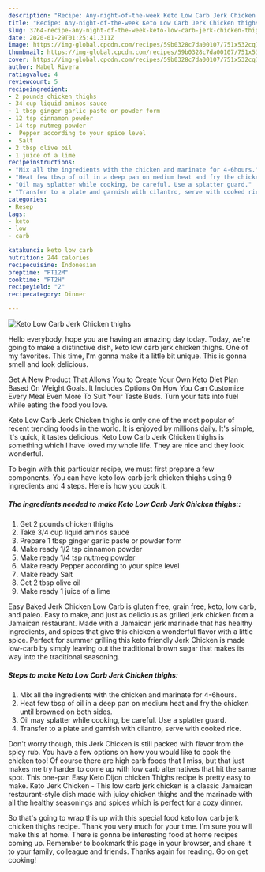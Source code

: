 ```yaml
---
description: "Recipe: Any-night-of-the-week Keto Low Carb Jerk Chicken thighs"
title: "Recipe: Any-night-of-the-week Keto Low Carb Jerk Chicken thighs"
slug: 3764-recipe-any-night-of-the-week-keto-low-carb-jerk-chicken-thighs
date: 2020-01-29T01:25:41.311Z
image: https://img-global.cpcdn.com/recipes/59b0328c7da00107/751x532cq70/keto-low-carb-jerk-chicken-thighs-recipe-main-photo.jpg
thumbnail: https://img-global.cpcdn.com/recipes/59b0328c7da00107/751x532cq70/keto-low-carb-jerk-chicken-thighs-recipe-main-photo.jpg
cover: https://img-global.cpcdn.com/recipes/59b0328c7da00107/751x532cq70/keto-low-carb-jerk-chicken-thighs-recipe-main-photo.jpg
author: Mabel Rivera
ratingvalue: 4
reviewcount: 5
recipeingredient:
- 2 pounds chicken thighs
- 34 cup liquid aminos sauce
- 1 tbsp ginger garlic paste or powder form
- 12 tsp cinnamon powder
- 14 tsp nutmeg powder
-  Pepper according to your spice level
-  Salt
- 2 tbsp olive oil
- 1 juice of a lime
recipeinstructions:
- "Mix all the ingredients with the chicken and marinate for 4-6hours."
- "Heat few tbsp of oil in a deep pan on medium heat and fry the chicken until browned on both sides."
- "Oil may splatter while cooking, be careful. Use a splatter guard."
- "Transfer to a plate and garnish with cilantro, serve with cooked rice."
categories:
- Resep
tags:
- keto
- low
- carb

katakunci: keto low carb
nutrition: 244 calories
recipecuisine: Indonesian
preptime: "PT12M"
cooktime: "PT2H"
recipeyield: "2"
recipecategory: Dinner

---
```



![Keto Low Carb Jerk Chicken thighs](https://img-global.cpcdn.com/recipes/59b0328c7da00107/751x532cq70/keto-low-carb-jerk-chicken-thighs-recipe-main-photo.jpg)

Hello everybody, hope you are having an amazing day today. Today, we're going to make a distinctive dish, keto low carb jerk chicken thighs. One of my favorites. This time, I'm gonna make it a little bit unique. This is gonna smell and look delicious.

Get A New Product That Allows You to Create Your Own Keto Diet Plan Based On Weight Goals. It Includes Options On How You Can Customize Every Meal Even More To Suit Your Taste Buds. Turn your fats into fuel while eating the food you love.

Keto Low Carb Jerk Chicken thighs is only one of the most popular of recent trending foods in the world. It is enjoyed by millions daily. It's simple, it's quick, it tastes delicious. Keto Low Carb Jerk Chicken thighs is something which I have loved my whole life. They are nice and they look wonderful.


To begin with this particular recipe, we must first prepare a few components. You can have keto low carb jerk chicken thighs using 9 ingredients and 4 steps. Here is how you cook it.

##### The ingredients needed to make Keto Low Carb Jerk Chicken thighs::

1. Get 2 pounds chicken thighs
1. Take 3/4 cup liquid aminos sauce
1. Prepare 1 tbsp ginger garlic paste or powder form
1. Make ready 1/2 tsp cinnamon powder
1. Make ready 1/4 tsp nutmeg powder
1. Make ready  Pepper according to your spice level
1. Make ready  Salt
1. Get 2 tbsp olive oil
1. Make ready 1 juice of a lime


Easy Baked Jerk Chicken Low Carb is gluten free, grain free, keto, low carb, and paleo. Easy to make, and just as delicious as grilled jerk chicken from a Jamaican restaurant. Made with a Jamaican jerk marinade that has healthy ingredients, and spices that give this chicken a wonderful flavor with a little spice. Perfect for summer grilling this keto friendly Jerk Chicken is made low-carb by simply leaving out the traditional brown sugar that makes its way into the traditional seasoning. 

##### Steps to make Keto Low Carb Jerk Chicken thighs:

1. Mix all the ingredients with the chicken and marinate for 4-6hours.
1. Heat few tbsp of oil in a deep pan on medium heat and fry the chicken until browned on both sides.
1. Oil may splatter while cooking, be careful. Use a splatter guard.
1. Transfer to a plate and garnish with cilantro, serve with cooked rice.


Don&#39;t worry though, this Jerk Chicken is still packed with flavor from the spicy rub. You have a few options on how you would like to cook the chicken too! Of course there are high carb foods that I miss, but that just makes me try harder to come up with low carb alternatives that hit the same spot. This one-pan Easy Keto Dijon chicken Thighs recipe is pretty easy to make. Keto Jerk Chicken - This low carb jerk chicken is a classic Jamaican restaurant-style dish made with juicy chicken thighs and the marinade with all the healthy seasonings and spices which is perfect for a cozy dinner. 

So that's going to wrap this up with this special food keto low carb jerk chicken thighs recipe. Thank you very much for your time. I'm sure you will make this at home. There is gonna be interesting food at home recipes coming up. Remember to bookmark this page in your browser, and share it to your family, colleague and friends. Thanks again for reading. Go on get cooking!
